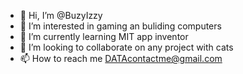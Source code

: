 - 👋 Hi, I’m @BuzyIzzy
- 👀 I’m interested in gaming an buliding computers
- 🌱 I’m currently learning MIT app inventor 
- 💞️ I’m looking to collaborate on any project with cats
- 📫 How to reach me DATAcontactme@gmail.com

<!---
BuzyIzzy/BuzyIzzy is a ✨ special ✨ repository because its `README.md` (this file) appears on your GitHub profile.
You can click the Preview link to take a look at your changes.
--->
